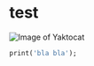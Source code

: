 # test

![Image of Yaktocat](https://octodex.github.com/images/yaktocat.png)
``` dart
print('bla bla');
```
